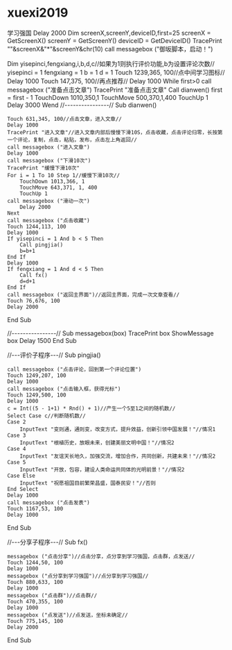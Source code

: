 # xuexi2019
学习强国
Delay 2000
Dim screenX,screenY,deviceID,first=25
screenX = GetScreenX()
screenY = GetScreenY()
deviceID = GetDeviceID()
TracePrint ""&screenX&"*"&screenY&chr(10)
call messagebox ("御坂脚本，启动！")

Dim yisepinci,fengxiang,i,b,d,c//如果为1则执行评价功能,b为设置评论次数//
yisepinci = 1
fengxiang = 1
b = 1
d = 1
Touch 1239,365, 100//点中间学习图标//
Delay 1000
Touch 147,375, 100//再点推荐//
Delay 1000
While first>0
    call messagebox ("准备点击文章")
    TracePrint "准备点击文章"
    Call dianwen()
    first = first - 1
    TouchDown 1010,350,1
    TouchMove 500,370,1,400
    TouchUp 1
    Delay 3000
Wend
//----------------//
Sub dianwen()
    

    Touch 631,345, 100//点击文章，进入文章//
    Delay 1000
    TracePrint "进入文章"//进入文章内部后慢慢下滑10S，点击收藏，点击评论归零，长按第一个评论，复制，点击，粘贴，发布，点击左上角返回//
    call messagebox ("进入文章")
    Delay 1000
    call messagebox ("下滑10次")
    TracePrint "缓慢下滑10次"
    For i = 1 To 10 Step 1//缓慢下滑10次//
        TouchDown 1013,366, 1
        TouchMove 643,371, 1, 400
        TouchUp 1
    call messagebox ("滑动一次")
        Delay 2000
    Next
    call messagebox ("点击收藏")
    Touch 1244,113, 100
    Delay 1000
    If yisepinci = 1 And b < 5 Then 
        Call pingjia()
        b=b+1
    End If
    Delay 1000
    If fengxiang = 1 And d < 5 Then 
        Call fx()
        d=d+1
    End If
    call messagebox ("返回主界面")//返回主界面，完成一次文章查看//
    Touch 76,676, 100
    Delay 2000

    
End Sub

//----------------//
Sub messagebox(box)
    TracePrint box
    ShowMessage box
    Delay 1500
End Sub

//---评价子程序---//
Sub pingjia()
    

    call messagebox ("点击评论，回到第一个评论位置")
    Touch 1249,207, 100
    Delay 1000
    call messagebox ("点击输入框，获得光标")
    Touch 1249,500, 100
    Delay 1000
    c = Int((5 - 1+1) * Rnd() + 1)//产生一个5至1之间的随机数//
    Select Case c//判断随机数//
    Case 2
        InputText "变则通，通则变，改变方式，提升效益，创新引领中国发展！"//情况1
    Case 3
        InputText "根植历史，放眼未来，创建美丽文明中国！"//情况2
    Case 4
        InputText "友谊天长地久，加强交流，增加合作，共同创新，共建未来！"//情况2
    Case 5
        InputText "开放，包容，建设人类命运共同体的光明前景！"//情况2
    Case Else
        InputText "祝愿祖国目前繁荣昌盛，国泰民安！"//否则
    End Select
    Delay 1000
    call messagebox ("点击发表")
    Touch 1167,53, 100
    Delay 1000
    
End Sub

//---分享子程序---//
Sub fx()
    
    messagebox ("点击分享")//点击分享，点分享到学习强国，点击群，点发送//
    Touch 1244,50, 100
    Delay 1000
    messagebox ("点分享到学习强国")//点分享到学习强国//
    Touch 880,633, 100
    Delay 1000
    messagebox ("点击群")//点击群//
    Touch 470,355, 100
    Delay 1000
    messagebox ("点发送")//点发送，坐标未确定//
    Touch 775,145, 100
    Delay 2000
    
End Sub
